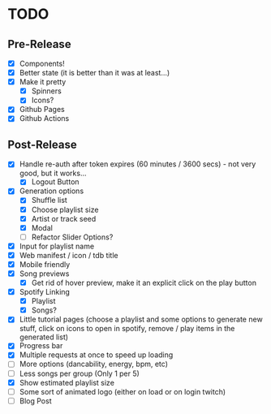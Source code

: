# TODO

## Pre-Release

- [x] Components!
- [x] Better state (it is better than it was at least...)
- [x] Make it pretty
  - [x] Spinners
  - [x] Icons?
- [x] Github Pages
- [x] Github Actions

## Post-Release

- [x] Handle re-auth after token expires (60 minutes / 3600 secs) - not very good, but it works...
  - [x] Logout Button
- [x] Generation options
  - [x] Shuffle list
  - [x] Choose playlist size
  - [x] Artist or track seed
  - [x] Modal
  - [ ] Refactor Slider Options?
- [x] Input for playlist name
- [x] Web manifest / icon / tdb title
- [x] Mobile friendly
- [x] Song previews
  - [x] Get rid of hover preview, make it an explicit click on the play button
- [x] Spotify Linking
  - [x] Playlist
  - [x] Songs?
- [x] Little tutorial pages (choose a playlist and some options to generate new stuff, click on icons to open in spotify, remove / play items in the generated list)
- [x] Progress bar
- [x] Multiple requests at once to speed up loading
- [ ] More options (dancability, energy, bpm, etc)
- [ ] Less songs per group (Only 1 per 5)
- [x] Show estimated playlist size
- [ ] Some sort of animated logo (either on load or on login twitch)
- [ ] Blog Post
